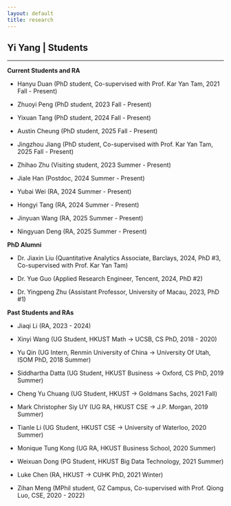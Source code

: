 ```yaml
---
layout: default
title: research
---
```


## Yi Yang | Students

* * *

**Current Students and RA**

+ Hanyu Duan (PhD student, Co-supervised with Prof. Kar Yan Tam, 2021 Fall - Present)   

+ Zhuoyi Peng (PhD student, 2023 Fall - Present)

+ Yixuan Tang (PhD student, 2024 Fall - Present)

+ Austin Cheung (PhD student, 2025 Fall - Present)

+ Jingzhou Jiang (PhD student, Co-supervised with Prof. Kar Yan Tam, 2025 Fall - Present)

+ Zhihao Zhu (Visiting student, 2023 Summer - Present)

+ Jiale Han (Postdoc, 2024 Summer - Present)

+ Yubai Wei (RA, 2024 Summer - Present)

+ Hongyi Tang (RA, 2024 Summer - Present)

+ Jinyuan Wang (RA, 2025 Summer - Present)

+ Ningyuan Deng (RA, 2025 Summer - Present)

**PhD Alumni**

+ Dr. Jiaxin Liu (Quantitative Analytics Associate, Barclays, 2024, PhD #3, Co-supervised with Prof. Kar Yan Tam)

+ Dr. Yue Guo (Applied Research Engineer, Tencent, 2024, PhD #2)

+ Dr. Yingpeng Zhu (Assistant Professor, University of Macau, 2023, PhD #1)


**Past Students and RAs** 

+ Jiaqi Li (RA, 2023 - 2024)

+ Xinyi Wang (UG Student, HKUST Math -> UCSB, CS PhD, 2018 - 2020)

+ Yu Qin (UG Intern, Renmin University of China -> University Of Utah, ISOM PhD, 2018 Summer)

+ Siddhartha Datta (UG Student, HKUST Business -> Oxford, CS PhD, 2019 Summer)

+ Cheng Yu Chuang (UG Student, HKUST -> Goldmans Sachs, 2021 Fall)

+ Mark Christopher Siy UY (UG RA, HKUST CSE -> J.P. Morgan, 2019 Summer)

+ Tianle Li (UG Student, HKUST CSE -> University of Waterloo, 2020 Summer)

+ Monique Tung Kong (UG RA, HKUST Business School, 2020 Summer) 

+ Weixuan Dong (PG Student, HKUST Big Data Technology, 2021 Summer)

+ Luke Chen (RA, HKUST -> CUHK PhD, 2021 Winter)

+ Zihan Meng (MPhil student, GZ Campus, Co-supervised with Prof. Qiong Luo, CSE, 2020 - 2022)
